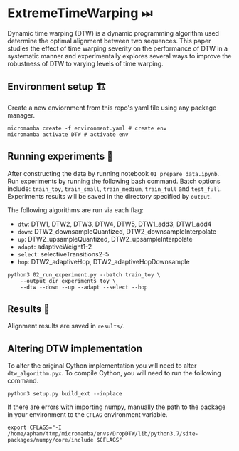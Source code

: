 # ExtremeTimeWarping ⏭︎

Dynamic time warping (DTW) is a dynamic programming algorithm used determine the optimal alignment between two sequences. This paper studies the effect of time warping severity on the performance of DTW in a systematic manner and experimentally explores several ways to improve the robustness of DTW to varying levels of time warping.

## Environment setup 🏗️

Create a new enviornment from this repo's yaml file using any package manager.

```console
micromamba create -f environment.yaml # create env
micromamba activate DTW # activate env
```

## Running experiments 🧪

After constructing the data by running notebook `01_prepare_data.ipynb`. Run experiments by running the following bash command. Batch options include: `train_toy`, `train_small`, `train_medium`, `train_full` and `test_full`. Experiments results will be saved in the directory specified by `output`.

The following algorithms are run via each flag:
- `dtw`: DTW1, DTW2, DTW3, DTW4, DTW5, DTW1_add3, DTW1_add4
- `down`: DTW2_downsampleQuantized, DTW2_downsampleInterpolate
- `up`: DTW2_upsampleQuantized, DTW2_upsampleInterpolate
- `adapt`: adaptiveWeight1-2
- `select`: selectiveTransitions2-5
- `hop`: DTW2_adaptiveHop, DTW2_adaptiveHopDownsample


```console
python3 02_run_experiment.py --batch train_toy \
    --output_dir experiments_toy \
    --dtw --down --up --adapt --select --hop
```

## Results 💽

Alignment results are saved in `results/`.

## Altering DTW implementation

To alter the original Cython implementation you will need to alter `dtw_algorithm.pyx`. To compile Cython, you will need to run the following command.

```console
python3 setup.py build_ext --inplace
```

If there are errors with importing numpy, manually the path to the package in your environment to the `CFLAG` environment variable.

```console
export CFLAGS="-I /home/apham/ttmp/micromamba/envs/DropDTW/lib/python3.7/site-packages/numpy/core/include $CFLAGS"
```
